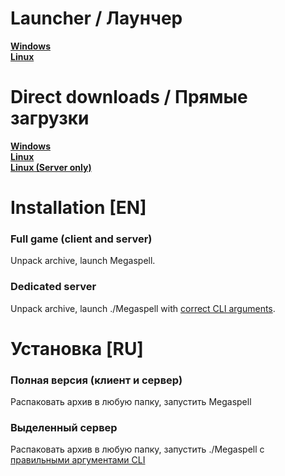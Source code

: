 # Launcher / Лаунчер
[**Windows**](https://github.com/Megaspell/MegaspellLauncher/releases/latest/download/Megaspell-Launcher-Installer.exe)  
[**Linux**](https://github.com/Megaspell/MegaspellLauncher/releases/latest/download/Megaspell-Launcher.AppImage)  

# Direct downloads / Прямые загрузки
[**Windows**](https://github.com/Megaspell/Megaspell-Releases/releases/latest/download/PlayerWindows64.zip)  
[**Linux**](https://github.com/Megaspell/Megaspell-Releases/releases/latest/download/PlayerLinux64.zip)  
[**Linux (Server only)**](https://github.com/Megaspell/Megaspell-Releases/releases/latest/download/ServerLinux64.zip)  

# Installation [EN]
### Full game (client and server)
Unpack archive, launch Megaspell.

### Dedicated server
Unpack archive, launch ./Megaspell with [correct CLI arguments](https://gist.github.com/Shimmermare/58dba2519bbb11e17938b16bd8d72ab6).

# Установка [RU]
### Полная версия (клиент и сервер)
Распаковать архив в любую папку, запустить Megaspell

### Выделенный сервер
Распаковать архив в любую папку, запустить ./Megaspell с [правильными аргументами CLI](https://gist.github.com/Shimmermare/58dba2519bbb11e17938b16bd8d72ab6)
